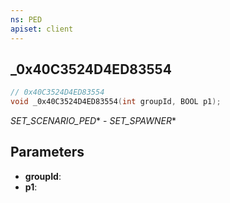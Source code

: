 ```yaml
---
ns: PED
apiset: client
---
```

## _0x40C3524D4ED83554

```c
// 0x40C3524D4ED83554
void _0x40C3524D4ED83554(int groupId, BOOL p1);
```

_SET_SCENARIO_PED_* - _SET_SPAWNER_*

## Parameters
* **groupId**:
* **p1**: